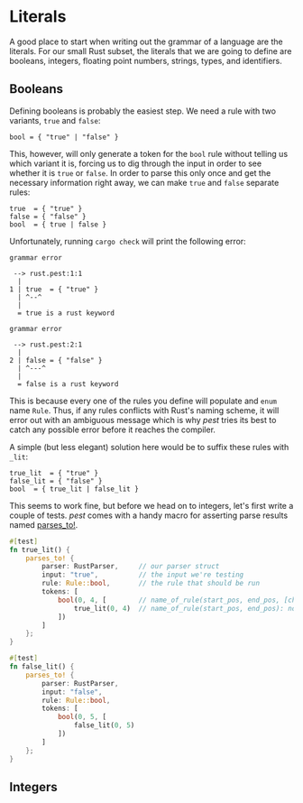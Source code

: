 # Literals

A good place to start when writing out the grammar of a language are the
literals. For our small Rust subset, the literals that we are going to define
are booleans, integers, floating point numbers, strings, types, and identifiers.

## Booleans

Defining booleans is probably the easiest step. We need a rule with two
variants, `true` and `false`:

```
bool = { "true" | "false" }
```

This, however, will only generate a token for the `bool` rule without telling us
which variant it is, forcing us to dig through the input in order to see whether
it is `true` or `false`. In order to parse this only once and get the necessary
information right away, we can make `true` and `false` separate rules:

```
true  = { "true" }
false = { "false" }
bool  = { true | false }
```

Unfortunately, running `cargo check` will print the following error:

```
grammar error

 --> rust.pest:1:1
  |
1 | true  = { "true" }
  | ^--^
  |
  = true is a rust keyword

grammar error

 --> rust.pest:2:1
  |
2 | false = { "false" }
  | ^---^
  |
  = false is a rust keyword
```

This is because every one of the rules you define will populate and `enum` name
`Rule`. Thus, if any rules conflicts with Rust's naming scheme, it will error
out with an ambiguous message which is why *pest* tries its best to catch any
possible error before it reaches the compiler.

A simple (but less elegant) solution here would be to suffix these rules with
`_lit`:

```
true_lit  = { "true" }
false_lit = { "false" }
bool  = { true_lit | false_lit }
```

This seems to work fine, but before we head on to integers, let's first write a
couple of tests. *pest* comes with a handy macro for asserting parse results
named [parses_to!][1].

```rust
#[test]
fn true_lit() {
    parses_to! {
        parser: RustParser,     // our parser struct
        input: "true",          // the input we're testing
        rule: Rule::bool,       // the rule that should be run
        tokens: [
            bool(0, 4, [        // name_of_rule(start_pos, end_pos, [children])
                true_lit(0, 4)  // name_of_rule(start_pos, end_pos): no children
            ])
        ]
    };
}

#[test]
fn false_lit() {
    parses_to! {
        parser: RustParser,
        input: "false",
        rule: Rule::bool,
        tokens: [
            bool(0, 5, [
                false_lit(0, 5)
            ])
        ]
    };
}
```

[1]: https://docs.rs/pest/1.0.0-beta/pest/macro.parses_to.html

## Integers
